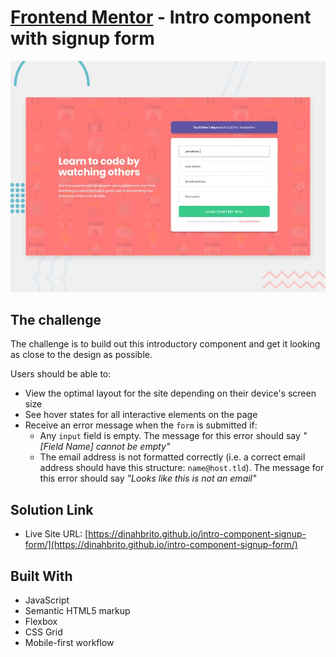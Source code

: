 # [Frontend Mentor](frontendmentor.io/) - Intro component with signup form

![](./images/screenshot.jpg)

## The challenge
The challenge is to build out this introductory component and get it looking as close to the design as possible.

Users should be able to:

- View the optimal layout for the site depending on their device's screen size
- See hover states for all interactive elements on the page
- Receive an error message when the `form` is submitted if:
  - Any `input` field is empty. The message for this error should say *"[Field Name] cannot be empty"*
  - The email address is not formatted correctly (i.e. a correct email address should have this structure: `name@host.tld`). The message for this error should say *"Looks like this is not an email"*


## Solution Link

- Live Site URL: [https://dinahbrito.github.io/intro-component-signup-form/](https://dinahbrito.github.io/intro-component-signup-form/)

## Built With

- JavaScript
- Semantic HTML5 markup
- Flexbox
- CSS Grid
- Mobile-first workflow


